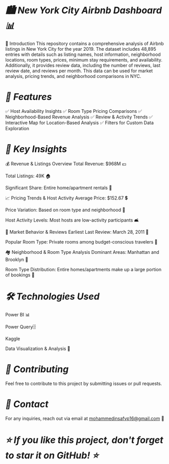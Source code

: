 # ***🏙️ New York City Airbnb Dashboard 📊***

📖 Introduction
This repository contains a comprehensive analysis of Airbnb listings in New York City for the year 2019. The dataset includes 48,895 entries with details such as listing names, host information, neighborhood locations, room types, prices, minimum stay requirements, and availability. Additionally, it provides review data, including the number of reviews, last review date, and reviews per month. This data can be used for market analysis, pricing trends, and neighborhood comparisons in NYC.


# *📌 Features*

✅ Host Availability Insights
✅ Room Type Pricing Comparisons
✅ Neighborhood-Based Revenue Analysis
✅ Review & Activity Trends
✅ Interactive Map for Location-Based Analysis
✅ Filters for Custom Data Exploration

# *🔑 Key Insights*

💰 Revenue & Listings Overview
Total Revenue: $968M 💵

Total Listings: 49K 🏠

Significant Share: Entire home/apartment rentals 🏡

📈 Pricing Trends & Host Activity
Average Price: $152.67 💲

Price Variation: Based on room type and neighborhood 📍

Host Activity Levels: Most hosts are low-activity participants 🛋️

📅 Market Behavior & Reviews
Earliest Last Review: March 28, 2011 📅

Popular Room Type: Private rooms among budget-conscious travelers 💼

🏘️ Neighborhood & Room Type Analysis
Dominant Areas: Manhattan and Brooklyn 🌆

Room Type Distribution: Entire homes/apartments make up a large portion of bookings 🏢



# *🛠️ Technologies Used*

Power BI 📊

Power Query🗄️

Kaggle

Data Visualization & Analysis 📑

# *📢 Contributing*

Feel free to contribute to this project by submitting issues or pull requests.

# *📧 Contact*

For any inquiries, reach out via email at mohammedinsafvp16@gmail.com 📩

# ***⭐ If you like this project, don't forget to star it on GitHub! ⭐***
